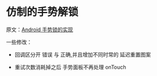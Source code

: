 # 仿制的手势解锁 #
原文：[Android 手势锁的实现](http://blog.csdn.net/lmj623565791/article/details/36236113)

一些修改：


- 回调区分开 错误 与 正确,并且增加不同时常的 延迟重置图案


- 重试次数消耗掉之后 手势面板不再处理 onTouch